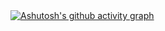 <body>
  <header>
    
  </header>
  <section>

  [![Ashutosh's github activity graph](https://github-readme-activity-graph.vercel.app/graph?username=guilherme-silva-teixeira&bg_color=000000&color=b30000&line=2b0303&point=303030&area=true&hide_border=true)](https://github.com/ashutosh00710/github-readme-activity-graph)
    
  </section>
  <footer>
    
  </footer>
</body>
